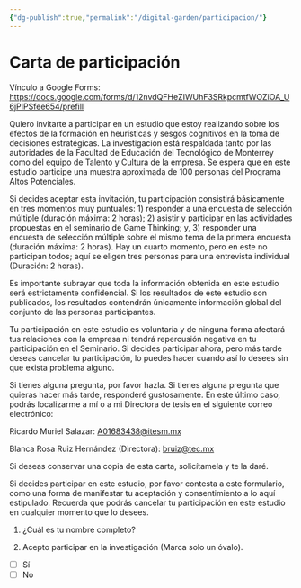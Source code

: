 ```yaml
---
{"dg-publish":true,"permalink":"/digital-garden/participacion/"}
---
```


# Carta de participación

Vínculo a Google Forms: https://docs.google.com/forms/d/12nvdQFHeZIWUhF3SRkpcmtfWOZiOA_U6jPIPSfee654/prefill

Quiero invitarte a participar en un estudio que estoy realizando sobre los efectos de la formación en heurísticas y sesgos cognitivos en la toma de decisiones estratégicas. La investigación está respaldada tanto por las autoridades de la Facultad de Educación del Tecnológico de Monterrey como del equipo de Talento y Cultura de la empresa. Se espera que en este estudio participe una muestra aproximada de 100 personas del Programa Altos Potenciales.

Si decides aceptar esta invitación, tu participación consistirá básicamente en tres momentos muy puntuales: 1) responder a una encuesta de selección múltiple (duración máxima: 2 horas); 2) asistir y participar en las actividades propuestas en el seminario de Game Thinking; y, 3) responder una encuesta de selección múltiple sobre el mismo tema de la primera encuesta (duración máxima: 2 horas). Hay un cuarto momento, pero en este no participan todos; aquí se eligen tres personas para una entrevista individual (Duración: 2 horas).

Es importante subrayar que toda la información obtenida en este estudio será estrictamente confidencial. Si los resultados de este estudio son publicados, los resultados contendrán únicamente información global del conjunto de las personas participantes.

Tu participación en este estudio es voluntaria y de ninguna forma afectará tus relaciones con la empresa ni tendrá repercusión negativa en tu participación en el Seminario. Si decides participar ahora, pero más tarde deseas cancelar tu participación, lo puedes hacer cuando así lo desees sin que exista problema alguno.

Si tienes alguna pregunta, por favor hazla. Si tienes alguna pregunta que quieras hacer más tarde, responderé gustosamente. En este último caso, podrás localizarme a mí o a mi Directora de tesis en el siguiente correo electrónico:

Ricardo Muriel Salazar: A01683438@itesm.mx

Blanca Rosa Ruiz Hernández (Directora): bruiz@tec.mx

Si deseas conservar una copia de esta carta, solicítamela y te la daré.

Si decides participar en este estudio, por favor contesta a este formulario, como una forma de manifestar tu aceptación y consentimiento a lo aquí estipulado. Recuerda que podrás cancelar tu participación en este estudio en cualquier momento que lo desees.

 1. ¿Cuál es tu nombre completo?
 
 2. Acepto participar en la investigación (Marca solo un óvalo).
- [ ] Sí
- [ ] No
  